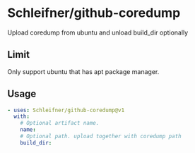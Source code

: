 # Schleifner/github-coredump

Upload coredump from ubuntu and unload build_dir optionally

## Limit

Only support ubuntu that has apt package manager.

## Usage

```yaml
- uses: Schleifner/github-coredump@v1
  with:
    # Optional artifact name.
    name: 
    # Optional path. upload together with coredump path
    build_dir:
```
